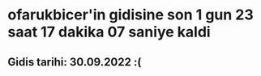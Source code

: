 # ofarukbicer'in gidisine son 1 gun 23 saat 17 dakika 07 saniye kaldi

## Gidis tarihi: 30.09.2022 :(